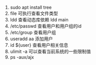 1. sudo apt install tree
2. file 可执行查看文件类型
3. ldd 查看动态库依赖 ldd main
4. /etc/passwd 查看用户和用户组的id
5. /etc/group 查看用户组
6. useradd aa 添加用户
7. id ${user} 查看用户相关信息
8. ulimit -a 可以查看当前系统的一些限制值
9. ps -aux/ajx